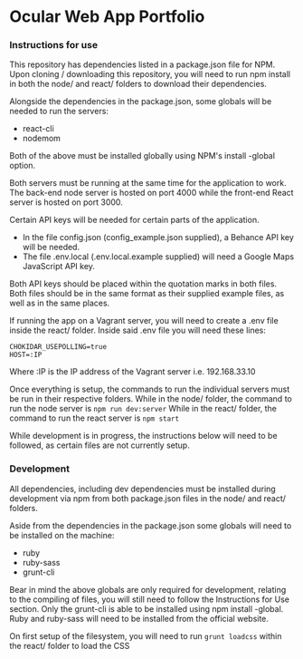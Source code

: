 # Ocular Web App Portfolio
### Instructions for use
This repository has dependencies listed in a package.json file for NPM.
Upon cloning / downloading this repository, you will need to run npm install in both the node/ and react/ folders to download their dependencies.

Alongside the dependencies in the package.json, some globals will be needed to run the servers:
- react-cli
- nodemom

Both of the above must be installed globally using NPM's install -global option.

Both servers must be running at the same time for the application to work. The back-end node server is hosted on port 4000 while the front-end React server is hosted on port 3000.

Certain API keys will be needed for certain parts of the application.
- In the file config.json (config_example.json supplied), a Behance API key will be needed.
- The file .env.local (.env.local.example supplied) will need a Google Maps JavaScript API key.

Both API keys should be placed within the quotation marks in both files. Both files should be in the same format as their supplied example files, as well as in the same places.

If running the app on a Vagrant server, you will need to create a .env file inside the react/ folder.
Inside said .env file you will need these lines:
```
CHOKIDAR_USEPOLLING=true
HOST=:IP
```
Where :IP is the IP address of the Vagrant server i.e. 192.168.33.10

Once everything is setup, the commands to run the individual servers must be run in their respective folders.
While in the node/ folder, the command to run the node server is `npm run dev:server`
While in the react/ folder, the command to run the react server is `npm start`

While development is in progress, the instructions below will need to be followed, as certain files are not currently setup.

### Development
All dependencies, including dev dependencies must be installed during development via npm from both package.json files in the node/ and react/ folders.

Aside from the dependencies in the package.json some globals will need to be installed on the machine:
- ruby
- ruby-sass
- grunt-cli

Bear in mind the above globals are only required for development, relating to the compiling of files, you will still need to follow the Instructions for Use section. Only the grunt-cli is able to be installed using npm install -global. Ruby and ruby-sass will need to be installed from the official website.

On first setup of the filesystem, you will need to run `grunt loadcss` within the react/ folder to load the CSS
